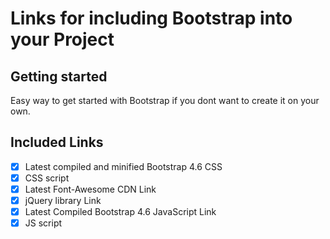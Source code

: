 # Links for including Bootstrap into your Project

## Getting started

Easy way to get started with Bootstrap if you dont want to create it on your own.

## Included Links

- [x] Latest compiled and minified Bootstrap 4.6 CSS
- [x] CSS script
- [x] Latest Font-Awesome CDN Link
- [x] jQuery library Link
- [x] Latest Compiled Bootstrap 4.6 JavaScript Link
- [x] JS script
